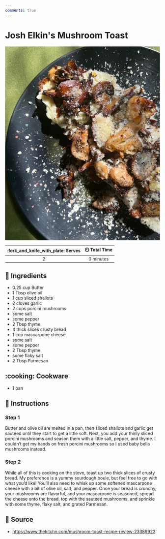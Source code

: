 ```yaml
---
comments: true
---
```

# Josh Elkin's Mushroom Toast

![Josh Elkin's Mushroom Toast](../assets/images/josh-elkin's-mushroom-toast.jpg)

| :fork_and_knife_with_plate: Serves | :timer_clock: Total Time |
|:----------------------------------:|:-----------------------: |
| 2 | 0 minutes |

## :salt: Ingredients

- 0.25 cup Butter
- 1 Tbsp olive oil
- 1 cup sliced shallots
- 2 cloves garlic
- 2 cups porcini mushrooms
- some salt
- some pepper
- 2 Tbsp thyme
- 4 thick slices crusty bread
- 1 cup mascarpone cheese
- some salt
- some pepper
- 2 Tbsp thyme
- some flaky salt
- 2 Tbsp Parmesan

## :cooking: Cookware

- 1 pan

## :pencil: Instructions

### Step 1

Butter and olive oil are melted in a pan, then sliced shallots and garlic get sautéed until they start to get a little
soft. Next, you add your thinly sliced porcini mushrooms and season them with a little salt, pepper, and thyme. I
couldn’t get my hands on fresh porcini mushrooms so I used baby bella mushrooms instead.

### Step 2

While all of this is cooking on the stove, toast up two thick slices of crusty bread. My preference is a yummy sourdough
boule, but feel free to go with what you’d like! You’ll also need to whisk up some softened mascarpone cheese with a
bit of olive oil, salt, and pepper. Once your bread is crunchy, your mushrooms are flavorful, and your mascarpone is
seasoned, spread the cheese onto the bread, top with the sautéed mushrooms, and sprinkle with some thyme, flaky salt,
and grated Parmesan.

## :link: Source

- <https://www.thekitchn.com/mushroom-toast-recipe-review-23389923>

